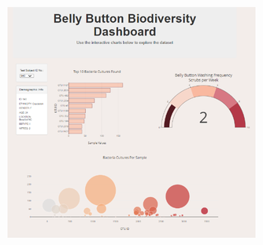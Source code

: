 ![bbbiodiversity](https://github.com/frlinh/belly-button-biodiversity/blob/cfa3f23e76c9a0e4f622e8b3403f68b8f52e3b34/static/images/bbbiodiversity.png)
